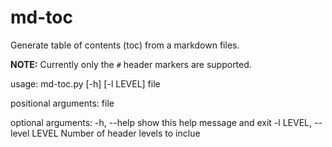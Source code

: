 # md-toc

Generate table of contents (toc) from a markdown files. 

**NOTE:** Currently only the `#` header markers are supported.

usage: md-toc.py [-h] [-l LEVEL] file

positional arguments:
  file

optional arguments:
  -h, --help            show this help message and exit
  -l LEVEL, --level LEVEL
                        Number of header levels to inclue

